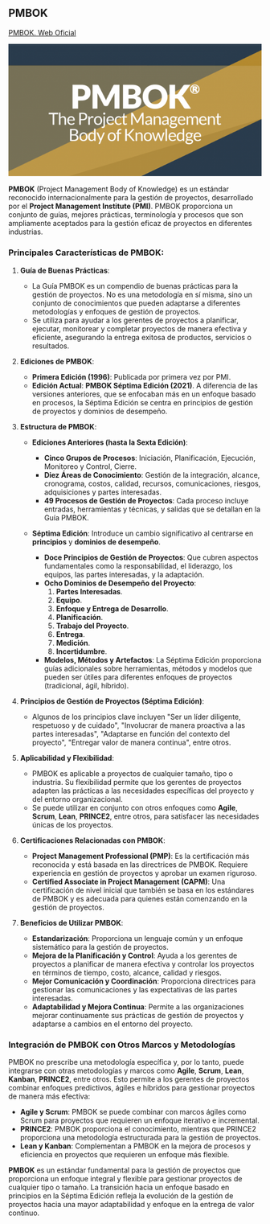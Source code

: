 ## PMBOK

[PMBOK. Web Oficial](https://www.pmi.org/standards/pmbok)

![](images/2024-09-14-16-52-02.png)

**PMBOK** (Project Management Body of Knowledge) es un estándar reconocido internacionalmente para la gestión de proyectos, desarrollado por el **Project Management Institute (PMI)**. PMBOK proporciona un conjunto de guías, mejores prácticas, terminología y procesos que son ampliamente aceptados para la gestión eficaz de proyectos en diferentes industrias.

### Principales Características de PMBOK:

1. **Guía de Buenas Prácticas**:
   - La Guía PMBOK es un compendio de buenas prácticas para la gestión de proyectos. No es una metodología en sí misma, sino un conjunto de conocimientos que pueden adaptarse a diferentes metodologías y enfoques de gestión de proyectos.
   - Se utiliza para ayudar a los gerentes de proyectos a planificar, ejecutar, monitorear y completar proyectos de manera efectiva y eficiente, asegurando la entrega exitosa de productos, servicios o resultados.

2. **Ediciones de PMBOK**:
   - **Primera Edición (1996)**: Publicada por primera vez por PMI.
   - **Edición Actual**: **PMBOK Séptima Edición (2021)**. A diferencia de las versiones anteriores, que se enfocaban más en un enfoque basado en procesos, la Séptima Edición se centra en principios de gestión de proyectos y dominios de desempeño.

3. **Estructura de PMBOK**:
   - **Ediciones Anteriores (hasta la Sexta Edición)**:
     - **Cinco Grupos de Procesos**: Iniciación, Planificación, Ejecución, Monitoreo y Control, Cierre.
     - **Diez Áreas de Conocimiento**: Gestión de la integración, alcance, cronograma, costos, calidad, recursos, comunicaciones, riesgos, adquisiciones y partes interesadas.
     - **49 Procesos de Gestión de Proyectos**: Cada proceso incluye entradas, herramientas y técnicas, y salidas que se detallan en la Guía PMBOK.

   - **Séptima Edición**: Introduce un cambio significativo al centrarse en **principios** y **dominios de desempeño**.
     - **Doce Principios de Gestión de Proyectos**: Que cubren aspectos fundamentales como la responsabilidad, el liderazgo, los equipos, las partes interesadas, y la adaptación.
     - **Ocho Dominios de Desempeño del Proyecto**:
       1. **Partes Interesadas**.
       2. **Equipo**.
       3. **Enfoque y Entrega de Desarrollo**.
       4. **Planificación**.
       5. **Trabajo del Proyecto**.
       6. **Entrega**.
       7. **Medición**.
       8. **Incertidumbre**.
     - **Modelos, Métodos y Artefactos**: La Séptima Edición proporciona guías adicionales sobre herramientas, métodos y modelos que pueden ser útiles para diferentes enfoques de proyectos (tradicional, ágil, híbrido).

4. **Principios de Gestión de Proyectos (Séptima Edición)**:
   - Algunos de los principios clave incluyen "Ser un líder diligente, respetuoso y de cuidado", "Involucrar de manera proactiva a las partes interesadas", "Adaptarse en función del contexto del proyecto", "Entregar valor de manera continua", entre otros.

5. **Aplicabilidad y Flexibilidad**:
   - PMBOK es aplicable a proyectos de cualquier tamaño, tipo o industria. Su flexibilidad permite que los gerentes de proyectos adapten las prácticas a las necesidades específicas del proyecto y del entorno organizacional.
   - Se puede utilizar en conjunto con otros enfoques como **Agile**, **Scrum**, **Lean**, **PRINCE2**, entre otros, para satisfacer las necesidades únicas de los proyectos.

6. **Certificaciones Relacionadas con PMBOK**:
   - **Project Management Professional (PMP)**: Es la certificación más reconocida y está basada en las directrices de PMBOK. Requiere experiencia en gestión de proyectos y aprobar un examen riguroso.
   - **Certified Associate in Project Management (CAPM)**: Una certificación de nivel inicial que también se basa en los estándares de PMBOK y es adecuada para quienes están comenzando en la gestión de proyectos.

7. **Beneficios de Utilizar PMBOK**:
   - **Estandarización**: Proporciona un lenguaje común y un enfoque sistemático para la gestión de proyectos.
   - **Mejora de la Planificación y Control**: Ayuda a los gerentes de proyectos a planificar de manera efectiva y controlar los proyectos en términos de tiempo, costo, alcance, calidad y riesgos.
   - **Mejor Comunicación y Coordinación**: Proporciona directrices para gestionar las comunicaciones y las expectativas de las partes interesadas.
   - **Adaptabilidad y Mejora Continua**: Permite a las organizaciones mejorar continuamente sus prácticas de gestión de proyectos y adaptarse a cambios en el entorno del proyecto.

### Integración de PMBOK con Otros Marcos y Metodologías

PMBOK no prescribe una metodología específica y, por lo tanto, puede integrarse con otras metodologías y marcos como **Agile**, **Scrum**, **Lean**, **Kanban**, **PRINCE2**, entre otros. Esto permite a los gerentes de proyectos combinar enfoques predictivos, ágiles e híbridos para gestionar proyectos de manera más efectiva:

- **Agile y Scrum**: PMBOK se puede combinar con marcos ágiles como Scrum para proyectos que requieren un enfoque iterativo e incremental.
- **PRINCE2**: PMBOK proporciona el conocimiento, mientras que PRINCE2 proporciona una metodología estructurada para la gestión de proyectos.
- **Lean y Kanban**: Complementan a PMBOK en la mejora de procesos y eficiencia en proyectos que requieren un enfoque más flexible.

**PMBOK** es un estándar fundamental para la gestión de proyectos que proporciona un enfoque integral y flexible para gestionar proyectos de cualquier tipo o tamaño. La transición hacia un enfoque basado en principios en la Séptima Edición refleja la evolución de la gestión de proyectos hacia una mayor adaptabilidad y enfoque en la entrega de valor continuo.
